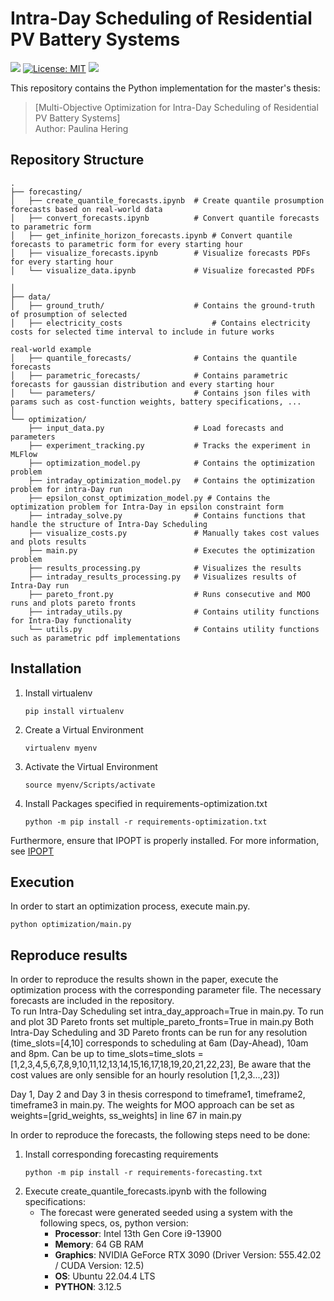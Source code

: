 # Intra-Day Scheduling of Residential PV Battery Systems

[![](https://img.shields.io/badge/Python-3.12+-blue.svg)](https://www.python.org/downloads/)
[![License: MIT](https://img.shields.io/badge/License-MIT-yellow.svg)](https://opensource.org/licenses/MIT)
[![](https://img.shields.io/badge/Contact-janik.pinter%40kit.edu-orange?label=Contact)](janik.pinter@kit.edu)

This repository contains the Python implementation for the master's thesis:
> [Multi-Objective Optimization for Intra-Day Scheduling of Residential PV Battery Systems] <br>
> Author: Paulina Hering

## Repository Structure
```
.
├── forecasting/ 
│   ├── create_quantile_forecasts.ipynb  # Create quantile prosumption forecasts based on real-world data
│   ├── convert_forecasts.ipynb          # Convert quantile forecasts to parametric form
│   ├── get_infinite_horizon_forecasts.ipynb # Convert quantile forecasts to parametric form for every starting hour
│   ├── visualize_forecasts.ipynb        # Visualize forecasts PDFs for every starting hour
│   └── visualize_data.ipynb             # Visualize forecasted PDFs
   
│
├── data/
│   ├── ground_truth/                    # Contains the ground-truth of prosumption of selected 
│   ├── electricity_costs                    # Contains electricity costs for selected time interval to include in future works  

real-world example
│   ├── quantile_forecasts/              # Contains the quantile forecasts
│   ├── parametric_forecasts/            # Contains parametric forecasts for gaussian distribution and every starting hour
│   └── parameters/                      # Contains json files with params such as cost-function weights, battery specifications, ...
│
└── optimization/ 
    ├── input_data.py                    # Load forecasts and parameters
    ├── experiment_tracking.py           # Tracks the experiment in MLFlow
    ├── optimization_model.py            # Contains the optimization problem
    ├── intraday_optimization_model.py   # Contains the optimization problem for intra-Day run
    ├── epsilon_const_optimization_model.py # Contains the optimization problem for Intra-Day in epsilon constraint form
    ├── intraday_solve.py                # Contains functions that handle the structure of Intra-Day Scheduling
    ├── visualize_costs.py               # Manually takes cost values and plots results
    ├── main.py                          # Executes the optimization problem
    ├── results_processing.py            # Visualizes the results
    ├── intraday_results_processing.py   # Visualizes results of Intra-Day run
    ├── pareto_front.py                  # Runs consecutive and MOO runs and plots pareto fronts
    ├── intraday_utils.py                # Contains utility functions for Intra-Day functionality
    └── utils.py                         # Contains utility functions such as parametric pdf implementations

```

## Installation
1. Install virtualenv
   ```
   pip install virtualenv
   ```
2. Create a Virtual Environment
   ```
   virtualenv myenv
   ```
3. Activate the Virtual Environment
   ```
   source myenv/Scripts/activate
   ```
4. Install Packages specified in requirements-optimization.txt
   ```
   python -m pip install -r requirements-optimization.txt
   ```
Furthermore, ensure that IPOPT is properly installed. For more information, see
[IPOPT](https://github.com/coin-or/Ipopt)

## Execution
In order to start an optimization process, execute main.py.
   ```
   python optimization/main.py
   ```

## Reproduce results
In order to reproduce the results shown in the paper, execute the optimization process with the corresponding parameter file. The necessary forecasts are included in the repository.<br>
To run Intra-Day Scheduling set intra_day_approach=True in main.py.
To run and plot 3D Pareto fronts set multiple_pareto_fronts=True in main.py
Both Intra-Day Scheduling and 3D Pareto fronts can be run for any resolution (time_slots=[4,10] corresponds to scheduling at 6am (Day-Ahead), 10am and 8pm. Can be up to time_slots=time_slots = [1,2,3,4,5,6,7,8,9,10,11,12,13,14,15,16,17,18,19,20,21,22,23], Be aware that the cost values are only sensible for an hourly resolution [1,2,3...,23])

Day 1, Day 2 and Day 3 in thesis correspond to timeframe1, timeframe2, timeframe3 in main.py.
The weights for MOO approach can be set as weights=[grid_weights, ss_weights] in line 67 in main.py


In order to reproduce the forecasts, the following steps need to be done:
1. Install corresponding forecasting requirements
   ```
   python -m pip install -r requirements-forecasting.txt
   ```
2. Execute create_quantile_forecasts.ipynb with the following specifications:
    - The forecast were generated seeded using a system with the following specs, os, python version:
      - **Processor**: Intel 13th Gen Core i9-13900
      - **Memory**: 64 GB RAM
      - **Graphics**: NVIDIA GeForce RTX 3090 (Driver Version: 555.42.02 / CUDA Version: 12.5)
      - **OS**: Ubuntu 22.04.4 LTS
      - **PYTHON**: 3.12.5



